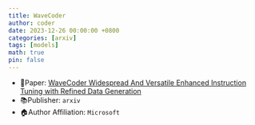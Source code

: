```yaml
---
title: WaveCoder
author: coder
date: 2023-12-26 00:00:00 +0800
categories: [arxiv]
tags: [models]
math: true
pin: false
---
```

- 📙Paper: [WaveCoder Widespread And Versatile Enhanced Instruction Tuning with Refined Data Generation](https://arxiv.org/abs/2312.14187)
- 📚Publisher: `arxiv`
- 🏠Author Affiliation: `Microsoft`
